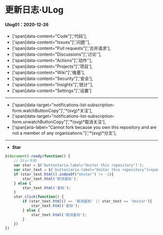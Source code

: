 # 更新日志·ULog

#### Ulog01：2020-12-26

- ['span[data-content="Code"]','代码'],
- ['span[data-content="Issues"]','问题''],
- ['span[data-content="Pull requests"]','合并请求'],
- ['span[data-content="Discussions"]','讨论''],
- ['span[data-content="Actions"]','动作''],
- ['span[data-content="Projects"]','项目'],
- ['span[data-content="Wiki"]','维基'],
- ['span[data-content="Security"]','安全'],
- ['span[data-content="Insights"]','统计''],
- ['span[data-content="Settings"]','设置']

------

- ['span[data-target="notifications-list-subscription-form.watchButtonCopy"]','*(svg)*关注'],
- ['span[data-target="notifications-list-subscription-form.unwatchButtonCopy"]','*(svg)*取消关注'],
- ['span[aria-label="Cannot fork because you own this repository and are not a member of any organizations."]','*(svg)*分叉'],

------

- **Star**

```javascript
$(document).ready(function() {
	// Star专用
	var star = $('button[aria-label="Unstar this repository"]');
	var star_text = $('button[aria-label="Unstar this repository"]>span');
	if (star_text.html().indexOf("Unstar") != -1){
		star_text.html('取消星标');
	} else {
		star_text.html('星标');
	}
	star.click(function() {
		if (star_text.html() == '取消星标' || star_text == 'Unstar'){
			star_text.html('星标');
		} else {
			star_text.html('取消星标');
		}
	})
})
```